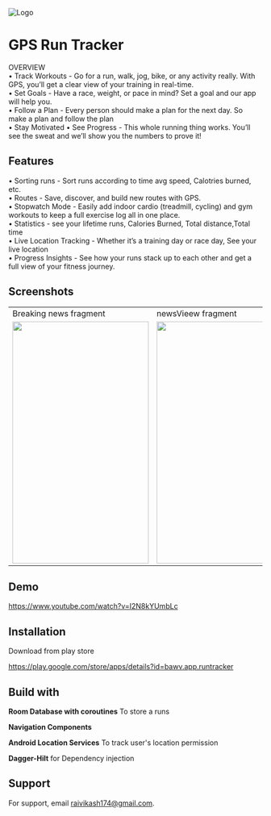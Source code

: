 
![Logo](https://play-lh.googleusercontent.com/MkkjblV7HxjqY3-xlW-PE8avdoQmFqc9fzqn2ZP9_rmii4SC0d79mMNswHeQ1QPQ6rU=s180-rw)

    
# GPS Run Tracker

OVERVIEW\
• Track Workouts - Go for a run, walk, jog, bike, or any activity really. With GPS, you’ll get a clear view of your training in real-time.\
• Set Goals - Have a race, weight, or pace in mind? Set a goal and our app will help you.\
• Follow a Plan - Every person should make a plan for the next day. So make a plan and follow the plan\
• Stay Motivated
• See Progress - This whole running thing works. You’ll see the sweat and we’ll show you the numbers to prove it!


## Features

• Sorting runs - Sort runs according to time avg speed, Calotries burned, etc.\
• Routes - Save, discover, and build new routes with GPS.\
• Stopwatch Mode - Easily add indoor cardio (treadmill, cycling) and gym workouts to keep a full exercise log all in one place.\
• Statistics - see your lifetime runs, Calories Burned, Total distance,Total time\
• Live Location Tracking - Whether it’s a training day or race day, See your live location\
• Progress Insights - See how your runs stack up to each other and get a full view of your fitness journey.


## Screenshots
<table>
  <tr>
     <td>Breaking news fragment</td>
     <td> newsVieew fragment</td>
     <td>save news fragment</td>
     <td>Search news fragment</td>
    
  </tr>
  <tr>
   <td><img src="https://play-lh.googleusercontent.com/G5JhoIdgMrmwcwl-lQgz1uRXJ_DE3bsQtohzSgka6YSI4WFxAsXCzINnRpUoLJAWlKI=w1920-h937-rw" width=270 height=480></td>
  <td><img src="https://play-lh.googleusercontent.com/mtQP7IAHLGi11nQvgxI8ieID5ab8v8KfG_moAPj4i8YEOZwOnuWxOiKclLeR_fj2z3E=w1920-h937-rw" width=270 height=480></td>
   <td><img src="https://play-lh.googleusercontent.com/GIpzXOcyrGSgJekwuqvHXNkyfI2RPAD0gLuLGN3UuxqQRNpYdtNIO3vhk2AoFnv3jCM=w720-h310-rw" width=270 height=480></td>
   <td><img src="https://play-lh.googleusercontent.com/E5JyD0nHWjeWos9DDST_-kUwZdYr8ZPlm4RBhJs5KjH7hL0uurfP2yQihK1u8lPrvA=w720-h310-rw" width=270 height=480></td>
      <td><img src="https://play-lh.googleusercontent.com/Bt46x7StNysceAsh2SEiBlQlLFQSdv5F_P6LQrkv4r7eOVT-KjR2OsRK8plrPrtMQPU=w720-h310-rw" width=270 height=480></td>
  
  
  
  </tr>
 </table>

  
## Demo

https://www.youtube.com/watch?v=I2N8kYUmbLc

  
## Installation
Download from play store

https://play.google.com/store/apps/details?id=bawv.app.runtracker

## Build with

**Room Database with coroutines** To store a runs

**Navigation Components** 

**Android Location Services** To track user's location permission 

**Dagger-Hilt** for Dependency injection 




## Support

For support, email raivikash174@gmail.com.

  
